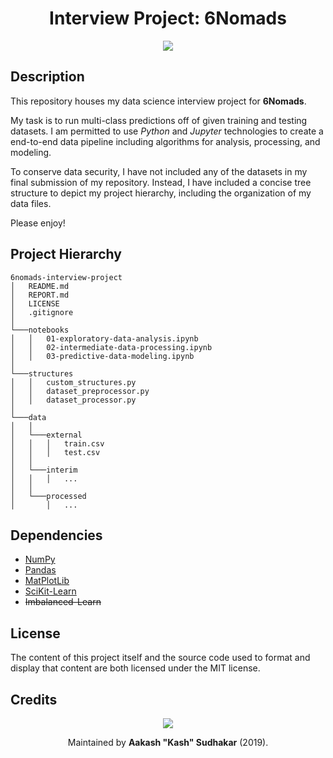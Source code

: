 <h1 align="center">Interview Project: <strong>6Nomads</strong></h1>
<p align="center"><a href="https://www.python.org/"><img src="https://img.shields.io/badge/Made%20with-Python-1f425f.svg"/></a></p>

## Description

This repository houses my data science interview project for **6Nomads**. 

My task is to run multi-class predictions off of given training and testing datasets. I am permitted to use _Python_ and _Jupyter_ technologies to create a end-to-end data pipeline including algorithms for analysis, processing, and modeling.

To conserve data security, I have not included any of the datasets in my final submission of my repository. Instead, I have included a concise tree structure to depict my project hierarchy, including the organization of my data files. 

Please enjoy!

## Project Hierarchy

```
6nomads-interview-project
│   README.md
│   REPORT.md
│   LICENSE
│   .gitignore
│
└───notebooks
│   │   01-exploratory-data-analysis.ipynb
│   │   02-intermediate-data-processing.ipynb
│   │   03-predictive-data-modeling.ipynb
│   
└───structures
│   │   custom_structures.py
│   │   dataset_preprocessor.py
│   │   dataset_processor.py
│   
└───data
│   │
│   └───external
│   │   │   train.csv
│   │   │   test.csv
│   │
│   └───interim
│   │   │   ...
│   │
│   └───processed
│       │   ...
```

## Dependencies

* [NumPy](https://github.com/numpy/numpy)
* [Pandas](https://github.com/pandas-dev/pandas)
* [MatPlotLib](https://github.com/matplotlib/matplotlib)
* [SciKit-Learn](https://github.com/scikit-learn/scikit-learn)
* ~~Imbalanced-Learn~~


## License

The content of this project itself and the source code used to format and display that content are both licensed under the MIT license.

## Credits

<p align="center">
    <a href="https://github.com/naereen/"><img src="http://ForTheBadge.com/images/badges/built-with-love.svg"/></a>
</p>

<p align="center">Maintained by <strong>Aakash "Kash" Sudhakar</strong> (2019).</p>